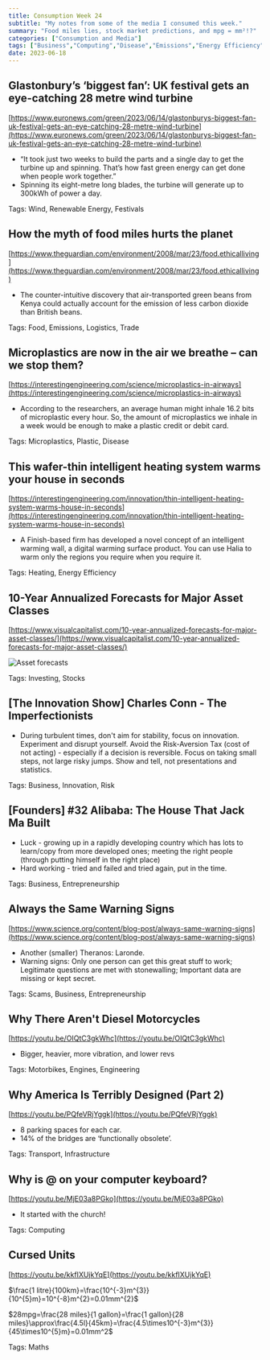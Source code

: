 ```yaml
---
title: Consumption Week 24
subtitle: "My notes from some of the media I consumed this week."
summary: "Food miles lies, stock market predictions, and mpg = mm²!?"
categories: ["Consumption and Media"]
tags: ["Business","Computing","Disease","Emissions","Energy Efficiency","Engineering","Engines","Entrepreneurship","Festivals","Food","Heating","Infrastructure","Innovation","Investing","Logistics","Maths","Microplastics","Motorbikes","Plastic","Renewable Energy","Risk","Scams","Stocks","Trade","Transport","Wind"]
date: 2023-06-18
---
```

## Glastonbury’s ‘biggest fan’: UK festival gets an eye-catching 28 metre wind turbine

[https://www.euronews.com/green/2023/06/14/glastonburys-biggest-fan-uk-festival-gets-an-eye-catching-28-metre-wind-turbine](https://www.euronews.com/green/2023/06/14/glastonburys-biggest-fan-uk-festival-gets-an-eye-catching-28-metre-wind-turbine)

- “It took just two weeks to build the parts and a single day to get the turbine up and spinning. That’s how fast green energy can get done when people work together.”
- Spinning its eight-metre long blades, the turbine will generate up to 300kWh of power a day.

Tags: Wind, Renewable Energy, Festivals

## How the myth of food miles hurts the planet

[https://www.theguardian.com/environment/2008/mar/23/food.ethicalliving](https://www.theguardian.com/environment/2008/mar/23/food.ethicalliving)

- The counter-intuitive discovery that air-transported green beans from Kenya could actually account for the emission of less carbon dioxide than British beans.

Tags: Food, Emissions, Logistics, Trade

## Microplastics are now in the air we breathe – can we stop them?

[https://interestingengineering.com/science/microplastics-in-airways](https://interestingengineering.com/science/microplastics-in-airways)

- According to the researchers, an average human might inhale 16.2 bits of microplastic every hour. So, the amount of microplastics we inhale in a week would be enough to make a plastic credit or debit card.

Tags: Microplastics, Plastic, Disease

## This wafer-thin intelligent heating system warms your house in seconds

[https://interestingengineering.com/innovation/thin-intelligent-heating-system-warms-house-in-seconds](https://interestingengineering.com/innovation/thin-intelligent-heating-system-warms-house-in-seconds)

- A Finish-based firm has developed a novel concept of an intelligent warming wall, a digital warming surface product. You can use Halia to warm only the regions you require when you require it.

Tags: Heating, Energy Efficiency

## 10-Year Annualized Forecasts for Major Asset Classes

[https://www.visualcapitalist.com/10-year-annualized-forecasts-for-major-asset-classes/](https://www.visualcapitalist.com/10-year-annualized-forecasts-for-major-asset-classes/)

![Asset forecasts](/img/week24.png)

Tags: Investing, Stocks

## [The Innovation Show] Charles Conn - The Imperfectionists

- During turbulent times, don't aim for stability, focus on innovation. Experiment and disrupt yourself. Avoid the Risk-Aversion Tax (cost of not acting) - especially if a decision is reversible. Focus on taking small steps, not large risky jumps. Show and tell, not presentations and statistics.

Tags: Business, Innovation, Risk

## [Founders] #32 Alibaba: The House That Jack Ma Built

- Luck - growing up in a rapidly developing country which has lots to learn/copy from more developed ones; meeting the right people (through putting himself in the right place)
- Hard working - tried and failed and tried again, put in the time.

Tags: Business, Entrepreneurship

## Always the Same Warning Signs

[https://www.science.org/content/blog-post/always-same-warning-signs](https://www.science.org/content/blog-post/always-same-warning-signs)

- Another (smaller) Theranos: Laronde.
- Warning signs: Only one person can get this great stuff to work; Legitimate questions are met with stonewalling; Important data are missing or kept secret.

Tags: Scams, Business, Entrepreneurship

## Why There Aren't Diesel Motorcycles

[https://youtu.be/OIQtC3gkWhc](https://youtu.be/OIQtC3gkWhc)

- Bigger, heavier, more vibration, and lower revs

Tags: Motorbikes, Engines, Engineering

## Why America Is Terribly Designed (Part 2)

[https://youtu.be/PQfeVRjYggk](https://youtu.be/PQfeVRjYggk)

- 8 parking spaces for each car.
- 14% of the bridges are ‘functionally obsolete’.

Tags: Transport, Infrastructure

## Why is @ on your computer keyboard?

[https://youtu.be/MjE03a8PGko](https://youtu.be/MjE03a8PGko)

- It started with the church!

Tags: Computing

## Cursed Units

[https://youtu.be/kkfIXUjkYqE](https://youtu.be/kkfIXUjkYqE)

$\frac{1 litre}{100km}=\frac{10^{-3}m^{3}}{10^{5}m}=10^{-8}m^{2}=0.01mm^{2}$

$28mpg=\frac{28 miles}{1 gallon}=\frac{1 gallon}{28 miles}\approx\frac{4.5l}{45km}=\frac{4.5\times10^{-3}m^{3}}{45\times10^{5}m}=0.01mm^2$

Tags: Maths